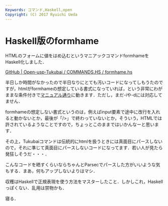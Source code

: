 ```yaml
---
Keywords: コマンド,Haskell,open
Copyright: (C) 2017 Ryuichi Ueda
---
```


# <!--:ja-->Haskell版のformhame<!--:-->
<!--:ja-->HTMLのフォームに値をはめ込むというマニアックコマンドformhameをHaskell化しました．

<a href="https://github.com/usp-engineers-community/Open-usp-Tukubai/blob/1a7cf15c150f183002e0a883f7a95b1198e149c3/COMMANDS.HS/formhame.hs" target="_blank">GitHub | Open-usp-Tukubai / COMMANDS.HS / formhame.hs</a>

半日しか時間がなかったので半日なりにとても汚いコードになってしもうたのですが，htmlがformhameの想定している書式になっていれば，という非常にわがままな条件付きで<a href="https://uec.usp-lab.com/TUKUBAI_MAN/CGI/TUKUBAI_MAN.CGI?POMPA=MAN1_formhame" target="_blank">マニュアル通り</a>に動きます．ただし，まだ-iや-dには対応してません．

formhameの想定しない書式というのは，例えばinput要素で途中に改行を入れると動かないとか，最後が「/>」で終わっていないとか，そういう，HTMLでは許されているようなことですので，ちょっとこのままではいかんなーと思います．

その上，Tukubaiコマンドは伝統的にhtmlを扱うときには真面目にパースしないので，それに準じて真面目にパースしないコードになってます．若い人が見たら発狂しそうだ・・・．

こんなコードを晒すくらいならちゃんとParsecでパースした方がいいような気もする．まあ，何もアップしないよりはマシ．

収穫はHaskellで正規表現を使う方法をマスターしたこと．しかしこれ，Haskellっぽくない．乱用は禁物かも．

寝る．<!--:-->
